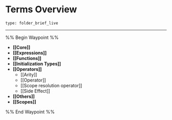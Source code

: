 # Terms Overview
 
```ccard
type: folder_brief_live
```
 
---

%% Begin Waypoint %%
- **[[Core]]**
- **[[Expressions]]**
- **[[Functions]]**
- **[[Initialization Types]]**
- **[[Operators]]**
	- [[Arity]]
	- [[Operator]]
	- [[Scope resolution operator]]
	- [[Side Effect]]
- **[[Others]]**
- **[[Scopes]]**

%% End Waypoint %%